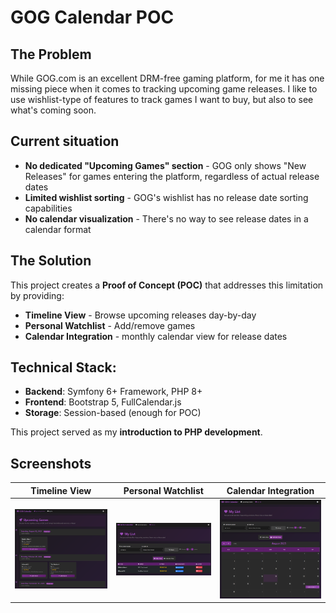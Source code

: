 # GOG Calendar POC

## The Problem

While GOG.com is an excellent DRM-free gaming platform, for me it has one missing piece when it comes to tracking upcoming game releases. I like to use wishlist-type of features to track games I want to buy, but also to see what's coming soon.

## Current situation

- **No dedicated "Upcoming Games" section** - GOG only shows "New Releases" for games entering the platform, regardless of actual release dates
- **Limited wishlist sorting** - GOG's wishlist has no release date sorting capabilities
- **No calendar visualization** - There's no way to see release dates in a calendar format

## The Solution

This project creates a **Proof of Concept (POC)** that addresses this limitation by providing:

- **Timeline View** - Browse upcoming releases day-by-day
- **Personal Watchlist** - Add/remove games
- **Calendar Integration** - monthly calendar view for release dates

## Technical Stack:
- **Backend**: Symfony 6+ Framework, PHP 8+
- **Frontend**: Bootstrap 5, FullCalendar.js
- **Storage**: Session-based (enough for POC)

This project served as my **introduction to PHP development**.

## Screenshots

| Timeline View         | Personal Watchlist          | Calendar Integration         |
|-----------------------|-----------------------------|------------------------------|
| ![Timeline View](assets/img_1.png) | ![Personal Watchlist](assets/img_2.png) | ![Calendar Integration](assets/img_3.png) |

